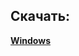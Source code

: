 ## Скачать:

[**Windows**](https://github.com/kapozzz/RocketParamWizardMultiplatform/raw/master/actual_stable_version/rpw.rar)


